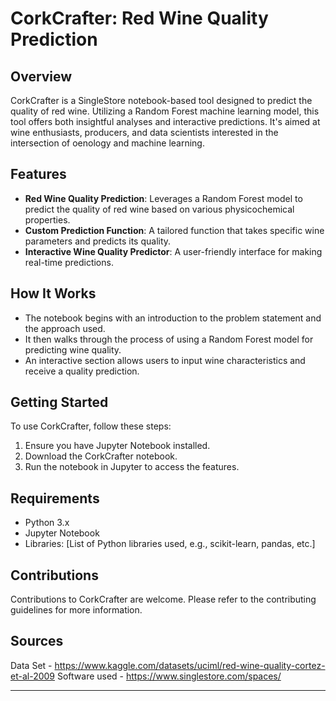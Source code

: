 # CorkCrafter: Red Wine Quality Prediction

## Overview
CorkCrafter is a SingleStore notebook-based tool designed to predict the quality of red wine. Utilizing a Random Forest machine learning model, this tool offers both insightful analyses and interactive predictions. It's aimed at wine enthusiasts, producers, and data scientists interested in the intersection of oenology and machine learning.

## Features
- **Red Wine Quality Prediction**: Leverages a Random Forest model to predict the quality of red wine based on various physicochemical properties.
- **Custom Prediction Function**: A tailored function that takes specific wine parameters and predicts its quality.
- **Interactive Wine Quality Predictor**: A user-friendly interface for making real-time predictions.

## How It Works
- The notebook begins with an introduction to the problem statement and the approach used.
- It then walks through the process of using a Random Forest model for predicting wine quality.
- An interactive section allows users to input wine characteristics and receive a quality prediction.

## Getting Started
To use CorkCrafter, follow these steps:
1. Ensure you have Jupyter Notebook installed.
2. Download the CorkCrafter notebook.
3. Run the notebook in Jupyter to access the features.

## Requirements
- Python 3.x
- Jupyter Notebook
- Libraries: [List of Python libraries used, e.g., scikit-learn, pandas, etc.]

## Contributions
Contributions to CorkCrafter are welcome. Please refer to the contributing guidelines for more information.

## Sources
Data Set - https://www.kaggle.com/datasets/uciml/red-wine-quality-cortez-et-al-2009
Software used - https://www.singlestore.com/spaces/

---

